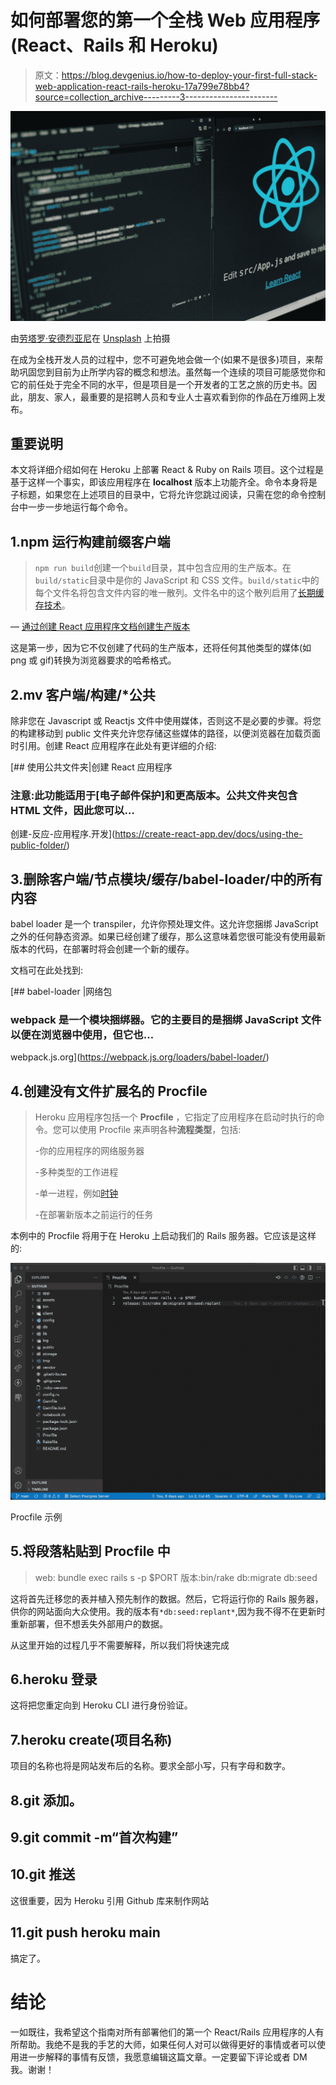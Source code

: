 # 如何部署您的第一个全栈 Web 应用程序(React、Rails 和 Heroku)

> 原文：<https://blog.devgenius.io/how-to-deploy-your-first-full-stack-web-application-react-rails-heroku-17a799e78bb4?source=collection_archive---------3----------------------->

![](img/eaf23c093e140bc64c1bb63a2b57a63e.png)

由[劳塔罗·安德烈亚尼](https://unsplash.com/@lautaroandreani?utm_source=medium&utm_medium=referral)在 [Unsplash](https://unsplash.com?utm_source=medium&utm_medium=referral) 上拍摄

在成为全栈开发人员的过程中，您不可避免地会做一个(如果不是很多)项目，来帮助巩固您到目前为止所学内容的概念和想法。虽然每一个连续的项目可能感觉你和它的前任处于完全不同的水平，但是项目是一个开发者的工艺之旅的历史书。因此，朋友、家人，最重要的是招聘人员和专业人士喜欢看到你的作品在万维网上发布。

## 重要说明

本文将详细介绍如何在 Heroku 上部署 React & Ruby on Rails 项目。这个过程是基于这样一个事实，即该应用程序在 **localhost** 版本上功能齐全。命令本身将是子标题，如果您在上述项目的目录中，它将允许您跳过阅读，只需在您的命令控制台中一步一步地运行每个命令。

## 1.npm 运行构建前缀客户端

> `npm run build`创建一个`build`目录，其中包含应用的生产版本。在`build/static`目录中是你的 JavaScript 和 CSS 文件。`build/static`中的每个文件名将包含文件内容的唯一散列。文件名中的这个散列启用了[长期缓存技术](https://create-react-app.dev/docs/production-build#static-file-caching)。

— [通过创建 React 应用程序文档创建生产版本](https://create-react-app.dev/docs/production-build)

这是第一步，因为它不仅创建了代码的生产版本，还将任何其他类型的媒体(如 png 或 gif)转换为浏览器要求的哈希格式。

## 2.mv 客户端/构建/*公共

除非您在 Javascript 或 Reactjs 文件中使用媒体，否则这不是必要的步骤。将您的构建移动到 public 文件夹允许您存储这些媒体的路径，以便浏览器在加载页面时引用。创建 React 应用程序在此处有更详细的介绍:

[](https://create-react-app.dev/docs/using-the-public-folder/) [## 使用公共文件夹|创建 React 应用程序

### 注意:此功能适用于[电子邮件保护]和更高版本。公共文件夹包含 HTML 文件，因此您可以…

创建-反应-应用程序.开发](https://create-react-app.dev/docs/using-the-public-folder/) 

## 3.删除客户端/节点模块/缓存/babel-loader/中的所有内容

babel loader 是一个 transpiler，允许你预处理文件。这允许您捆绑 JavaScript 之外的任何静态资源。如果已经创建了缓存，那么这意味着您很可能没有使用最新版本的代码，在部署时将会创建一个新的缓存。

文档可在此处找到:

[](https://webpack.js.org/loaders/babel-loader/) [## babel-loader |网络包

### webpack 是一个模块捆绑器。它的主要目的是捆绑 JavaScript 文件以便在浏览器中使用，但它也…

webpack.js.org](https://webpack.js.org/loaders/babel-loader/) 

## 4.创建没有文件扩展名的 Procfile

> Heroku 应用程序包括一个 **Procfile** ，它指定了应用程序在启动时执行的命令。您可以使用 Procfile 来声明各种**流程类型**，包括:
> 
> -你的应用程序的网络服务器
> 
> -多种类型的工作进程
> 
> -单一进程，例如[时钟](https://devcenter.heroku.com/articles/scheduled-jobs-custom-clock-processes)
> 
> -在部署新版本之前运行的任务

本例中的 Procfile 将用于在 Heroku 上启动我们的 Rails 服务器。它应该是这样的:

![](img/6993d1f76df0747a73f9e198e69763f6.png)

Procfile 示例

## 5.将段落粘贴到 Procfile 中

> web: bundle exec rails s -p $PORT
> 版本:bin/rake db:migrate db:seed

这将首先迁移您的表并植入预先制作的数据。然后，它将运行你的 Rails 服务器，供你的网站面向大众使用。我的版本有`*db:seed:replant*`,因为我不得不在更新时重新部署，但不想丢失外部用户的数据。

从这里开始的过程几乎不需要解释，所以我们将快速完成

## 6.heroku 登录

这将把您重定向到 Heroku CLI 进行身份验证。

## 7.heroku create(项目名称)

项目的名称也将是网站发布后的名称。要求全部小写，只有字母和数字。

## 8.git 添加。

## 9.git commit -m“首次构建”

## 10.git 推送

这很重要，因为 Heroku 引用 Github 库来制作网站

## 11.git push heroku main

搞定了。

# 结论

一如既往，我希望这个指南对所有部署他们的第一个 React/Rails 应用程序的人有所帮助。我绝不是我的手艺的大师，如果任何人对可以做得更好的事情或者可以使用进一步解释的事情有反馈，我愿意编辑这篇文章。一定要留下评论或者 DM 我。谢谢！